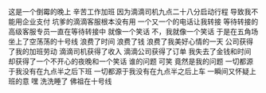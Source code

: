 这是一个倒霉的晚上
辛苦工作加班
因为滴滴司机九点二十八分启动行程
导致我不能用企业支付
坑爹的滴滴客服根本没有用
一个又一个的电话让我转接
等待转接的高级客服专员一直在等待转接中
就像一个笑话
不，我就像一个笑话
于是在五角场坐上了空荡荡的十号线
浪费了时间
浪费了钱
浪费了我美好心情的一天
公司获得了我的加班劳动
滴滴司机获得了收入
滴滴公司获得了订单
我失去了金钱和时间
却获得了一个不开心的夜晚和一个笑话
谁的问题
可笑
竟然是我的问题
一切都源于我没有在九点半之后下班
一切都源于我没有在九点半之后上车
一瞬间又怀疑上班的意
嘿
洗洗睡了
佛祖在十号线